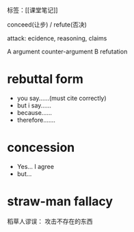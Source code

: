 标签：[[课堂笔记]]

conceed(让步) / refute(否决)

attack: ecidence, reasoning, claims

A argument            counter-argument B
   refutation

#  rebuttal form
+ you say......(must cite correctly)
+ but i say......
+ because......
+ therefore.......

# concession
+ Yes... I agree
+ but... 
# straw-man  fallacy
稻草人谬误： 攻击不存在的东西